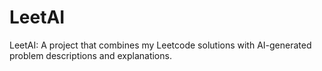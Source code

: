 # LeetAI
LeetAI: A project that combines my Leetcode solutions with AI-generated problem descriptions and explanations.
